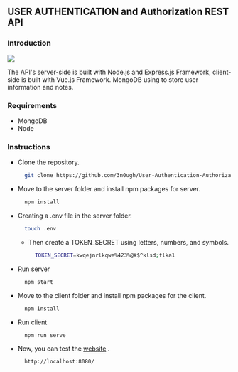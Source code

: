 ## USER AUTHENTICATION and Authorization REST API 

###  Introduction

![](https://ocw.cs.pub.ro/courses/_media/se/labs/3-tier-architecture.png?w=600&tok=fa6eda)

The API's server-side is built with Node.js and Express.js Framework, 
client-side is built with Vue.js Framework. MongoDB using to store user
information and notes.

### Requirements

* MongoDB
* Node

### Instructions

* Clone the repository.
  ```bash
    git clone https://github.com/3n0ugh/User-Authentication-Authorization.git
  ```
* Move to the server folder and install npm packages for server.
  ```bash
    npm install
  ```
* Creating a .env file in the server folder.
  ```bash
    touch .env
  ```
  * Then create a TOKEN_SECRET using letters, numbers, and symbols.
    ```bash
      TOKEN_SECRET=kwqejnrlkqwe%423%@#$^klsd;flka1
    ```
* Run server
  ```bash
    npm start
  ```
* Move to the client folder and install npm packages for the client.
  ```bash
    npm install
  ```
* Run client
  ```bash
    npm run serve
  ```
* Now, you can test the [website](http://localhost:8080/) .
  ```bash
    http://localhost:8080/
  ```
